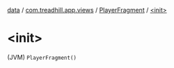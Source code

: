 [data](../../index.md) / [com.treadhill.app.views](../index.md) / [PlayerFragment](index.md) / [&lt;init&gt;](./-init-.md)

# &lt;init&gt;

(JVM) `PlayerFragment()`